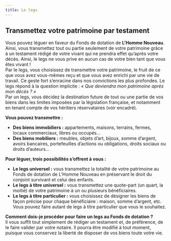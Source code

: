 ```yaml
---
title: Le legs
---
```


## Transmettez votre patrimoine par testament  

Vous pouvez léguer en faveur du Fonds de dotation de **L’Homme Nouveau**. Ainsi, vous transmettez tout ou partie seulement de votre patrimoine grâce à un testament rédigé de votre vivant qui ne prendra effet qu’après votre décès. Ainsi, le legs ne vous prive en aucun cas de votre bien tant que vous êtes vivant !  
Par le legs, vous choisissez de transmettre votre patrimoine, le fruit de ce que vous avez vous-mêmes reçu et que vous avez enrichi par une vie de travail. Ce geste fort s’enracine dans nos convictions les plus profondes. Le legs répond à la question implicite : *« Que deviendra mon patrimoine après mon décès ? »*  
Par un legs, vous décidez la destination future de tout ou une partie de vos biens dans les limites imposées par la législation française, et notamment en tenant compte de vos héritiers réservataires (voir encadré).  

**Vous pouvez transmettre :**  

* **Des biens immobiliers :** appartements, maisons, terrains, fermes, locaux commerciaux, libres ou occupés...  
* **Des biens mobiliers :** meubles, objets d’art, bijoux, somme d’argent, avoirs bancaires, portefeuilles d’actions ou obligations, droits sociaux ou droits d’auteurs...  

**Pour léguer, trois possibilités s’offrent à vous :**  

* **Le legs universel :** vous transmettez la totalité de votre patrimoine au Fonds de dotation de L’Homme Nouveau en préservant le droit du conjoint survivant et celui des enfants.  
* **Le legs à titre universel :** vous transmettez une quote-part (un quart, la moitié) de votre patrimoine à un ou plusieurs bénéficiaires.  
* **Le legs à titre particulier :** vous choisissez de désigner les biens de façon précise pour chaque bénéficiaire : maison, somme d’argent, etc. Vous pouvez faire autant de legs à titre particulier que vous le souhaitez.  

**Comment dois-je procéder pour faire un legs au Fonds de dotation ?**  
Il vous suffit tout simplement de rédiger un testament et, de préférence, de le faire valider par votre notaire. Il pourra être modifié à tout moment, puisque vous conservez la liberté de disposer de vos biens toute votre vie.  
